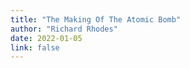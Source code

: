 ```yaml
---
title: "The Making Of The Atomic Bomb"
author: "Richard Rhodes"
date: 2022-01-05
link: false
---
```

